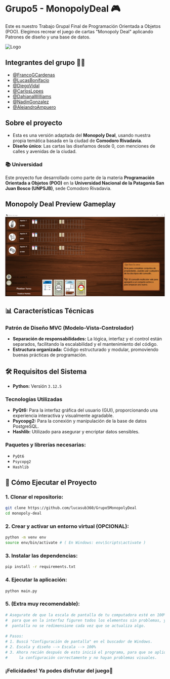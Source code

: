 
# **Grupo5 - MonopolyDeal** 🎮

Este es nuestro Trabajo Grupal Final de Programación Orientada a Objetos (POO).
Elegimos recrear el juego de cartas "Monopoly Deal" aplicando Patrones de diseño y una base de datos.

![Logo](https://images-wixmp-ed30a86b8c4ca887773594c2.wixmp.com/f/a68f37fa-fd74-4794-b9b3-44d675b15577/dflz8yn-a4da8dec-ee4e-4c72-a165-b102f0dbef70.png/v1/fill/w_1280,h_420/monopoly_deal_logo__recreation__by_xjavier123_dflz8yn-fullview.png?token=eyJ0eXAiOiJKV1QiLCJhbGciOiJIUzI1NiJ9.eyJzdWIiOiJ1cm46YXBwOjdlMGQxODg5ODIyNjQzNzNhNWYwZDQxNWVhMGQyNmUwIiwiaXNzIjoidXJuOmFwcDo3ZTBkMTg4OTgyMjY0MzczYTVmMGQ0MTVlYTBkMjZlMCIsIm9iaiI6W1t7ImhlaWdodCI6Ijw9NDIwIiwicGF0aCI6IlwvZlwvYTY4ZjM3ZmEtZmQ3NC00Nzk0LWI5YjMtNDRkNjc1YjE1NTc3XC9kZmx6OHluLWE0ZGE4ZGVjLWVlNGUtNGM3Mi1hMTY1LWIxMDJmMGRiZWY3MC5wbmciLCJ3aWR0aCI6Ijw9MTI4MCJ9XV0sImF1ZCI6WyJ1cm46c2VydmljZTppbWFnZS5vcGVyYXRpb25zIl19.SaVWLpvUO4Ce-n8v5Z-vkBXrtTW2eN6K-4Qt1EE2lVg)

## Integrantes del grupo 🙋‍♂️ 
- [@FrancoGCardenas](https://github.com/FrancoGCardenas)
- [@LucasBonifacio](https://github.com/lucasub360)
- [@DiegoVidal](https://github.com/VidalDiegoo)
- [@CarlosLopes](https://github.com/carlitoslopes)
- [@DahianaWilliams](https://github.com/dahiwms)
- [@NadinGonzalez](https://github.com/nadinMG)
- [@AlejandroAmpuero](https://github.com/colo1413)

## Sobre el proyecto
- Esta es una versión adaptada del **Monopoly Deal**, usando nuestra propia temática basada en la ciudad de **Comodoro Rivadavia**.
- **Diseño único**: Las cartas las diseñamos desde 0, con menciones de calles y avenidas de la ciudad.

### 📚 Universidad 
Este proyecto fue desarrollado como parte de la materia **Programación Orientada a Objetos (POO)** en la **Universidad Nacional de la Patagonia San Juan Bosco (UNPSJB)**, sede Comodoro Rivadavia.

## Monopoly Deal Preview Gameplay
![](./imagenes/readme/GIF.gif)

## 📊 Características Técnicas

### Patrón de Diseño MVC (Modelo-Vista-Controlador)
- **Separación de responsabilidades:** La lógica, interfaz y el control están separados, facilitando la escalabilidad y el mantenimiento del código.
- **Estructura organizada:** Código estructurado y modular, promoviendo buenas prácticas de programación.


## 🛠️ Requisitos del Sistema
- **Python:** Versión `3.12.5`

### Tecnologías Utilizadas
- **PyQt6:** Para la interfaz gráfica del usuario (GUI), proporcionando una experiencia interactiva y visualmente agradable.
- **Psycopg2:** Para la conexión y manipulación de la base de datos PostgreSQL.
- **Hashlib:** Utilizado para asegurar y encriptar datos sensibles.

### Paquetes y librerías necesarias:
- `PyQt6`
- `Psycopg2`
- `Hashlib`

## 🚀 Cómo Ejecutar el Proyecto

### 1. Clonar el repositorio:
```bash
git clone https://github.com/lucasub360/Grupo5MonopolyDeal
cd monopoly-deal
```

### 2. Crear y activar un entorno virtual (OPCIONAL): 
```bash
python -m venv env
source env/bin/activate # ( En Windows: env\Scripts\activate )
```

### 3. Instalar las dependencias:
```bash
pip install -r requirements.txt
```

### 4. Ejecutar la aplicación:
```bash
python main.py
```

### 5. (Extra muy recomendable):
```bash
# Asegurate de que la escala de pantalla de tu computadora esté en 100%,
#  para que en la interfaz figuren todos los elementos sin problemas, y la
#  pantalla no se redimensione cada vez que se actualiza algo.

# Pasos:
# 1. Buscá "Configuración de pantalla" en el buscador de Windows.
# 2. Escala y diseño --> Escala --> 100%
# 3. Ahora recién después de esto iniciá el programa, para que se aplique
#     la configuración correctamente y no hayan problemas visuales.
```

### ¡Felicidades! Ya podes disfrutar del juego🎉
